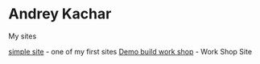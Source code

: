 
# Andrey Kachar
My sites


[simple site](https://gamilgton.github.io/simpleexamplesite/ "one of my first sites") - one of my first sites
[Demo build work shop](https://gamilgton.github.io/buildWorkShopDemo/ "the simple work shop site") - Work Shop Site

